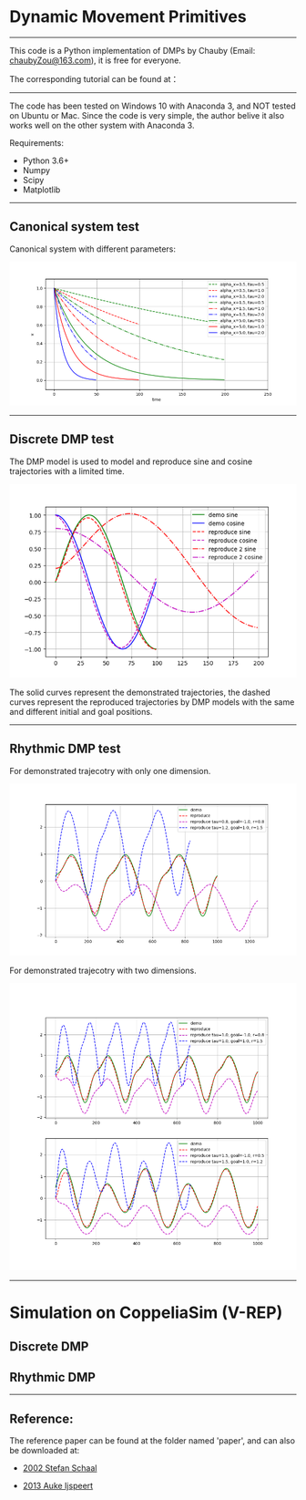 # Dynamic Movement Primitives

---

This code is a Python implementation of DMPs by Chauby (Email: chaubyZou@163.com), it is free for everyone. 

The corresponding tutorial can be found at：





---

The code has been tested on Windows 10 with Anaconda 3,  and NOT tested on Ubuntu or Mac. Since the code is very simple, the author belive it also works well on the other system with Anaconda 3.

Requirements:

- Python 3.6+
- Numpy
- Scipy
- Matplotlib



---

## Canonical system test

Canonical system with different parameters:

![cs](README.assets/cs.png)



----

## Discrete DMP test

The DMP model is used to model and reproduce sine and cosine trajectories with a limited time.

![DMP_discrete](README.assets/DMP_discrete.png)

The solid curves represent the demonstrated trajectories, the dashed curves represent the reproduced trajectories by DMP models with the same and different initial and goal positions.



---

## Rhythmic DMP test

For demonstrated trajecotry with only one dimension.

![DMP_discrete](README.assets/DMP_rhythmic_1.png)

For demonstrated trajecotry with two dimensions.

![DMP_discrete](README.assets/DMP_rhythmic_2.png)

---

# Simulation on CoppeliaSim (V-REP)

## Discrete DMP



## Rhythmic DMP



---

## Reference:

The reference paper can be found at the folder named 'paper', and can also be downloaded at:

- [2002 Stefan Schaal](http://citeseerx.ist.psu.edu/viewdoc/summary?doi=10.1.1.142.3886)

- [2013 Auke Ijspeert](http://www-clmc.usc.edu/publications/I/ijspeert-NC2013.pdf)
